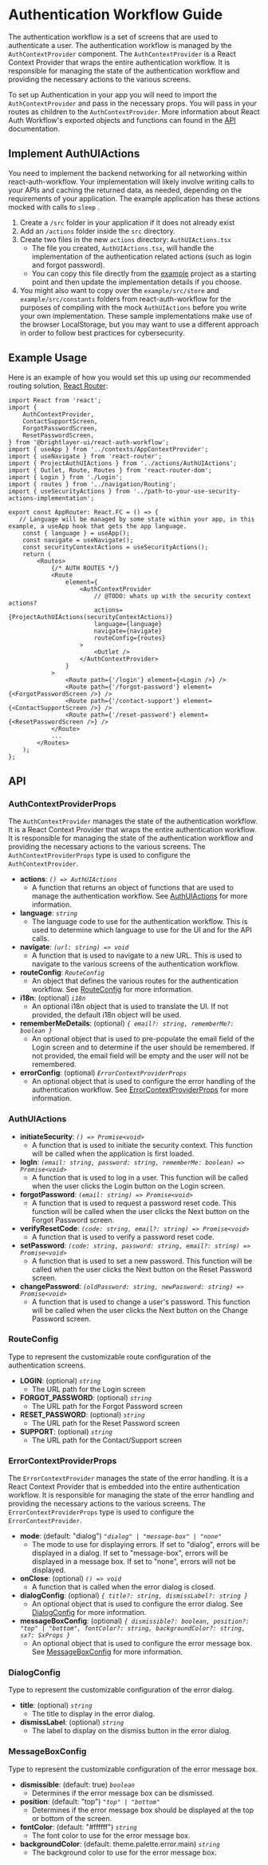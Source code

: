 # Authentication Workflow Guide
The authentication workflow is a set of screens that are used to authenticate a user. The authentication workflow is managed by the `AuthContextProvider` component. The `AuthContextProvider` is a React Context Provider that wraps the entire authentication workflow. It is responsible for managing the state of the authentication workflow and providing the necessary actions to the various screens.

To set up Authentication in your app you will need to import the `AuthContextProvider` and pass in the necessary props. You will pass in your routes as children to the `AuthContextProvider`. More information about React Auth Workflow's exported objects and functions can found in the [API](#api) documentation.

## Implement AuthUIActions

You need to implement the backend networking for all networking within react-auth-workflow. Your implementation will likely involve writing calls to your APIs and caching the returned data, as needed, depending on the requirements of your application. The example application has these actions mocked with calls to `sleep` .

1. Create a `/src` folder in your application if it does not already exist
2. Add an `/actions` folder inside the `src` directory.
3. Create two files in the new `actions` directory: `AuthUIActions.tsx`
    - The file you created, `AuthUIActions.tsx`, will handle the implementation of the authentication related actions (such as login and forgot password).
    - You can copy this file directly from the [example](https://github.com/etn-ccis/blui-react-workflows/tree/master/login-workflow/example) project as a starting point and then update the implementation details if you choose.
4. You might also want to copy over the `example/src/store` and `example/src/constants` folders from react-auth-workflow for the purposes of compiling with the mock `AuthUIActions` before you write your own implementation. These sample implementations make use of the browser LocalStorage, but you may want to use a different approach in order to follow best practices for cybersecurity.

## Example Usage

Here is an example of how you would set this up using our recommended routing solution, [React Router](https://reactrouter.com/):

```tsx
import React from 'react';
import {
    AuthContextProvider,
    ContactSupportScreen,
    ForgotPasswordScreen,
    ResetPasswordScreen,
} from '@brightlayer-ui/react-auth-workflow';
import { useApp } from '../contexts/AppContextProvider';
import { useNavigate } from 'react-router';
import { ProjectAuthUIActions } from '../actions/AuthUIActions';
import { Outlet, Route, Routes } from 'react-router-dom';
import { Login } from './Login';
import { routes } from '../navigation/Routing';
import { useSecurityActions } from '../path-to-your-use-security-actions-implementation';

export const AppRouter: React.FC = () => {
   // Language will be managed by some state within your app, in this example, a useApp hook that gets the app language.
    const { language } = useApp();
    const navigate = useNavigate();
    const securityContextActions = useSecurityActions();
    return (
        <Routes>
            {/* AUTH ROUTES */}
            <Route
                element={
                    <AuthContextProvider
                        // @TODO: whats up with the security context actions? 
                        actions={ProjectAuthUIActions(securityContextActions)}
                        language={language}
                        navigate={navigate}
                        routeConfig={routes}
                    >
                        <Outlet />
                    </AuthContextProvider>
                }
            >
                <Route path={'/login'} element={<Login />} />
                <Route path={'/forgot-password'} element={<ForgotPasswordScreen />} />
                <Route path={'/contact-support'} element={<ContactSupportScreen />} />
                <Route path={'/reset-password'} element={<ResetPasswordScreen />} />
            </Route>
            ...
        </Routes>
    );
};
```

## API

### AuthContextProviderProps
The `AuthContextProvider` manages the state of the authentication workflow. It is a React Context Provider that wraps the entire authentication workflow. It is responsible for managing the state of the authentication workflow and providing the necessary actions to the various screens. The `AuthContextProviderProps` type is used to configure the `AuthContextProvider`.

-   **actions**:  _`() => AuthUIActions`_
    -   A function that returns an object of functions that are used to manage the authentication workflow. See [AuthUIActions](#authuiactions) for more information.
-  **language**: _`string`_
   -    The language code to use for the authentication workflow. This is used to determine which language to use for the UI and for the API calls.
-   **navigate**: _`(url: string) => void`_
    -   A function that is used to navigate to a new URL. This is used to navigate to the various screens of the authentication workflow.
-  **routeConfig**: _`RouteConfig`_
    -   An object that defines the various routes for the authentication workflow. See [RouteConfig](#routeconfig) for more information.
-  **i18n**: (optional) _`i18n`_
    -   An optional i18n object that is used to translate the UI. If not provided, the default i18n object will be used.
- **rememberMeDetails**: (optional) _`{ email?: string, rememberMe?: boolean }`_
    -   An optional object that is used to pre-populate the email field of the Login screen and to determine if the user should be remembered. If not provided, the email field will be empty and the user will not be remembered.
- **errorConfig**: (optional) _`ErrorContextProviderProps`_
    -   An optional object that is used to configure the error handling of the authentication workflow. See [ErrorContextProviderProps](#errorcontextproviderprops) for more information.

### AuthUIActions

-   **initiateSecurity**: _`() => Promise<void>`_
    -   A function that is used to initiate the security context. This function will be called when the application is first loaded.
-  **logIn**: _`(email: string, password: string, rememberMe: boolean) => Promise<void>`_
   -    A function that is used to log in a user. This function will be called when the user clicks the Login button on the Login screen.
-  **forgotPassword**: _`(email: string) => Promise<void>`_
   -    A function that is used to request a password reset code. This function will be called when the user clicks the Next button on the Forgot Password screen.
-  **verifyResetCode**: _`(code: string, email?: string) => Promise<void>`_
   -    A function that is used to verify a password reset code.
-  **setPassword**: _`(code: string, password: string, email?: string) => Promise<void>`_
   -   A function that is used to set a new password. This function will be called when the user clicks the Next button on the Reset Password screen.
-  **changePassword**: _`(oldPassword: string, newPassword: string) => Promise<void>`_
   -   A function that is used to change a user's password. This function will be called when the user clicks the Next button on the Change Password screen.

### RouteConfig
Type to represent the customizable route configuration of the authentication screens.

-   **LOGIN**: (optional) _`string`_
    -   The URL path for the Login screen
-   **FORGOT_PASSWORD**: (optional) _`string`_
    -   The URL path for the Forgot Password screen
-   **RESET_PASSWORD**: (optional) _`string`_
    -   The URL path for the Reset Password screen
-   **SUPPORT**: (optional) _`string`_
    -   The URL path for the Contact/Support screen

### ErrorContextProviderProps
The `ErrorContextProvider` manages the state of the error handling. It is a React Context Provider that is embedded into the entire authentication workflow. It is responsible for managing the state of the error handling and providing the necessary actions to the various screens. The `ErrorContextProviderProps` type is used to configure the `ErrorContextProvider`.

-  **mode**: (default: "dialog") _`"dialog" | "message-box" | "none"`_
    -   The mode to use for displaying errors. If set to "dialog", errors will be displayed in a dialog. If set to "message-box", errors will be displayed in a message box. If set to "none", errors will not be displayed.
- **onClose**: (optional) _`() => void`_
    -   A function that is called when the error dialog is closed.
- **dialogConfig**: (optional) _`{ title?: string, dismissLabel?: string }`_
    -   An optional object that is used to configure the error dialog. See [DialogConfig](#dialogconfig) for more information.
- **messageBoxConfig**: (optional) _`{ dismissible?: boolean, position?: "top" | "bottom", fontColor?: string, backgroundColor?: string, sx?: SxProps }`_
    -   An optional object that is used to configure the error message box. See [MessageBoxConfig](#messageboxconfig) for more information.
  
### DialogConfig
Type to represent the customizable configuration of the error dialog.

- **title**: (optional) _`string`_
    -   The title to display in the error dialog.
- **dismissLabel**: (optional) _`string`_
    -   The label to display on the dismiss button in the error dialog.

### MessageBoxConfig
Type to represent the customizable configuration of the error message box.

- **dismissible**: (default: true) _`boolean`_
    -   Determines if the error message box can be dismissed.
- **position**: (default: "top") _`"top" | "bottom"`_
    -   Determines if the error message box should be displayed at the top or bottom of the screen.
- **fontColor**: (default: "#ffffff") _`string`_
    -   The font color to use for the error message box.
- **backgroundColor**: (default: theme.palette.error.main) _`string`_
    -   The background color to use for the error message box.